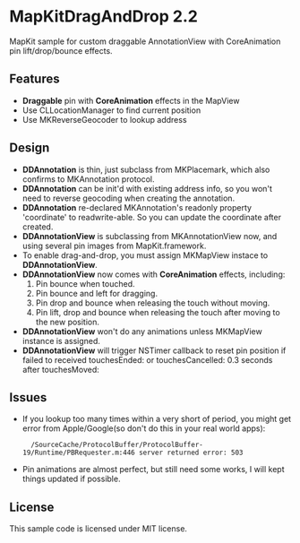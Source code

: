 # MapKitDragAndDrop 2.2

MapKit sample for custom draggable AnnotationView with CoreAnimation pin lift/drop/bounce effects.

## Features

* **Draggable** pin with **CoreAnimation** effects in the MapView
* Use CLLocationManager to find current position
* Use MKReverseGeocoder to lookup address

## Design
* **DDAnnotation** is thin, just subclass from MKPlacemark, which also confirms to MKAnnotation protocol.
* **DDAnnotation** can be init'd with existing address info, so you won't need to reverse geocoding when creating the annotation.
* **DDAnnotation** re-declared MKAnnotation's readonly property 'coordinate' to readwrite-able. So you can update the coordinate after created.
* **DDAnnotationView** is subclassing from MKAnnotationView now, and using several pin images from MapKit.framework.
* To enable drag-and-drop, you must assign MKMapView instace to **DDAnnotationView**.
* **DDAnnotationView** now comes with **CoreAnimation** effects, including:
    1. Pin bounce when touched.
    2. Pin bounce and left for dragging.
    3. Pin drop and bounce when releasing the touch without moving.
    4. Pin lift, drop and bounce when releasing the touch after moving to the new position.  
* **DDAnnotationView** won't do any animations unless MKMapView instance is assigned.
* **DDAnnotationView** will trigger NSTimer callback to reset pin position if failed to received touchesEnded: or touchesCancelled: 0.3 seconds after touchesMoved:

## Issues

* If you lookup too many times within a very short of period, you might get error from Apple/Google(so don't do this in your real world apps):

        /SourceCache/ProtocolBuffer/ProtocolBuffer-19/Runtime/PBRequester.m:446 server returned error: 503

* Pin animations are almost perfect, but still need some works, I will kept things updated if possible.

## License 

This sample code is licensed under MIT license.
